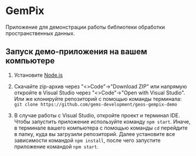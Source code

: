 # GemPix
Приложение для демонстрации работы библиотеки обработки пространственных данных.
## Запуск демо-приложения на вашем компьютере

1. Установите [Node.js](https://nodejs.org/en/download/)

2. Скачайте zip-архив через "<>Code"->"Download ZIP" или напрямую откройте в Visual Studio через "<>Code"->"Open with Visual Studio". Или же клонируйте репозиторий с помощью команды терминала:
``
git clone https://github.com/gems-development/geos-gempix-demo
``

3. В случае работы с Visual Studio, откройте проект и терминал IDE. Чтобы запустить приложение используйте команду ``npm start``.
Иначе, в терминале вашего компьютера с помощью команды ``cd`` перейдите в папку, куда вы загрузили репозиторий. Далее установите все зависимости командой ``npm install``, после чего запустите приложение командой ``npm start``.
